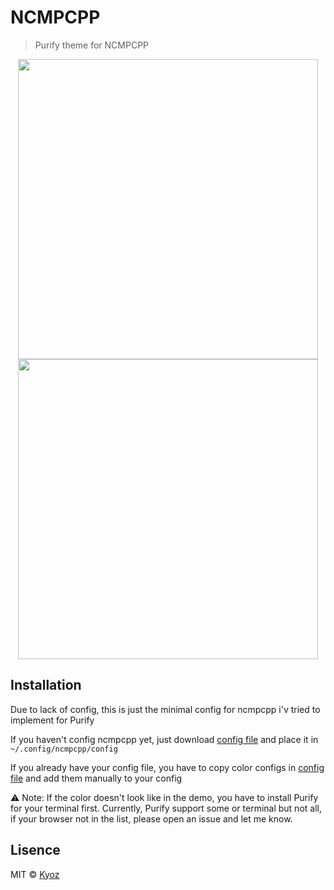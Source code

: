 # NCMPCPP
> Purify theme for NCMPCPP

<p align="center">
  <img src="https://i.imgur.com/6mOmOQR.png" width="480px">
  <img src="https://i.imgur.com/uy81dsh.png" width="480px">
</p>

## Installation

Due to lack of config, this is just the minimal config for ncmpcpp i'v tried to implement for Purify

If you haven't config ncmpcpp yet, just download [config file](./config) and place it in `~/.config/ncmpcpp/config`

If you already have your config file, you have to copy color configs in [config file](./config) and add them manually to your config

:warning: Note:
If the color doesn't look like in the demo, you have to install Purify for your terminal first.
Currently, Purify support some or terminal but not all, if your browser not in the list, please open an issue and let me know.

## Lisence
MIT © [Kyoz](mailto:banminkyoz@gmail.com)
